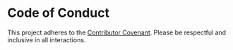 # Code of Conduct

This project adheres to the [Contributor Covenant](https://www.contributor-covenant.org/).
Please be respectful and inclusive in all interactions.
